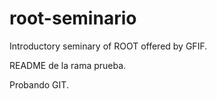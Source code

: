 # root-seminario
Introductory seminary of ROOT offered by GFIF.

README de la rama prueba.

Probando GIT.
